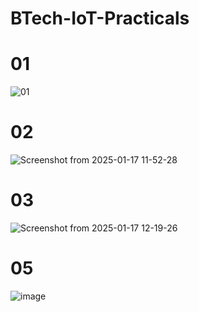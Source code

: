 # BTech-IoT-Practicals
# 01
![01](https://github.com/user-attachments/assets/c66bb94d-8104-4c08-a829-7cf162e78273)
# 02
![Screenshot from 2025-01-17 11-52-28](https://github.com/user-attachments/assets/615c7b5d-5644-4f75-83c9-d334d3305082)
# 03
![Screenshot from 2025-01-17 12-19-26](https://github.com/user-attachments/assets/60652418-47a2-4f45-a0e5-3adbb7bbc364)
# 05
![image](https://github.com/user-attachments/assets/568111ce-2fcd-43dd-8ee5-4504d4d28bc7)

